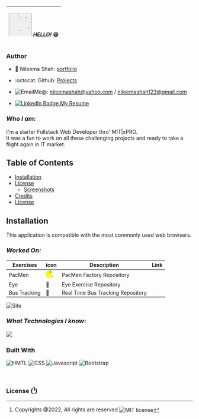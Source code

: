 
|  <p float="center">  <img src="./bb.gif.gif" alt="Bouncing Balls GIF" >   ***HELLO!*** 😃  </p> |
|  :---------------------------------------------------------------------------------: |
                                                                                   



### Author  

- 💼 Nileema Shah: [portfolio](https://NileemaS.github.io)
- :octocat: Github: [Projects](https://www.github.com/NileemaS)


- <img src = "https://user-images.githubusercontent.com/96500743/159628684-930b27c8-946a-4107-aebe-5f7046b9f6c5.png" alt="Email" />Me@: nileemashah@yahoo.com /  nileemashah123@gmail.com
- <a href="https://www.linkedin.com/feed/"><img src="https://img.shields.io/badge/LinkedIn-blue?style=for-the-badge&logo=linkedin& logoColor=white" alt="LinkedIn Badge"/> My Resume </a> 





### *Who I am:*
I'm a starter Fullstack Web Developer thro' MIT|xPRO. 
<br>It was a fun to work on all these challenging projects and ready to take a flight again in IT market.


 ## Table of Contents 

* [Installation](#installation)
* [License](#License)
    * [Screenshots](#screenshots)
* [Credits](#credits)
* [License](#icense)



## Installation

This application is compatible with the most commonly used web browsers.



<!---
<details><summary>CLICK ME</summary>
<p>

#### We can hide anything, even code!

    ```ruby
      puts "Hello World"
    ```

</p>
</details>
--->



### *Worked On:*

| Exercises |  icon | Description | Link |
| --- | --- | --- | --- |
| PacMen |<img width="20" src="PacMan1.png" alt="pac man 1 image"> | PacMen Factory Repository |  |
| Eye | 👀 | Eye Exercise Repository |  |
| Bus Tracking | 🚌 | Real Time Bus Tracking Repository |  |

![Site](./src/assets/images/responsive.gif)


### *What Technologies I know*:

 <p float="left">
  <img src="https://user-images.githubusercontent.com/96500743/156902929-21b303ee-e8ce-4f7e-97ea-9c722890ecbe.png" width="500" /></p>
  
  
  
### Built With

<p>
    <img src="https://img.shields.io/badge/-HTML-orange?style=for-the-badge"  alt="HMTL" />
    <img src="https://img.shields.io/badge/-CSS-blue?style=for-the-badge" alt="CSS" />
    <img src="https://img.shields.io/badge/-Javascript-yellow?style=for-the-badge" alt="Javascript" />
    <img src="https://img.shields.io/badge/-Bootstrap-blueviolet?style=for-the-badge" alt="Bootstrap" />
   
</p>
<br>







### License ([^note]) 


[^note]:
    Copyrights @2022, All rights are reserved  <img align="center" src="https://img.shields.io/badge/license-MIT-blue" alt="MIT license" />  
